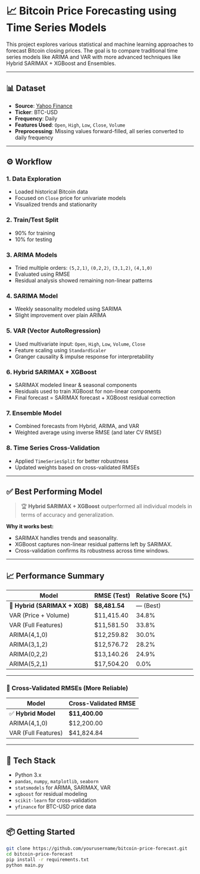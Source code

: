 # 📈 Bitcoin Price Forecasting using Time Series Models

This project explores various statistical and machine learning approaches to forecast Bitcoin closing prices. The goal is to compare traditional time series models like ARIMA and VAR with more advanced techniques like Hybrid SARIMAX + XGBoost and Ensembles.

---

## 📊 Dataset

- **Source**: [Yahoo Finance](https://finance.yahoo.com)
- **Ticker**: BTC-USD
- **Frequency**: Daily
- **Features Used**: `Open`, `High`, `Low`, `Close`, `Volume`
- **Preprocessing**: Missing values forward-filled, all series converted to daily frequency

---

## ⚙️ Workflow

### 1. Data Exploration
- Loaded historical Bitcoin data
- Focused on `Close` price for univariate models
- Visualized trends and stationarity

### 2. Train/Test Split
- 90% for training
- 10% for testing

### 3. ARIMA Models
- Tried multiple orders: `(5,2,1)`, `(0,2,2)`, `(3,1,2)`, `(4,1,0)`
- Evaluated using RMSE
- Residual analysis showed remaining non-linear patterns

### 4. SARIMA Model
- Weekly seasonality modeled using SARIMA
- Slight improvement over plain ARIMA

### 5. VAR (Vector AutoRegression)
- Used multivariate input: `Open`, `High`, `Low`, `Volume`, `Close`
- Feature scaling using `StandardScaler`
- Granger causality & impulse response for interpretability

### 6. Hybrid SARIMAX + XGBoost
- SARIMAX modeled linear & seasonal components
- Residuals used to train XGBoost for non-linear components
- Final forecast = SARIMAX forecast + XGBoost residual correction

### 7. Ensemble Model
- Combined forecasts from Hybrid, ARIMA, and VAR
- Weighted average using inverse RMSE (and later CV RMSE)

### 8. Time Series Cross-Validation
- Applied `TimeSeriesSplit` for better robustness
- Updated weights based on cross-validated RMSEs

---

## ✅ Best Performing Model

> 🏆 **Hybrid SARIMAX + XGBoost** outperformed all individual models in terms of accuracy and generalization.

**Why it works best:**
- SARIMAX handles trends and seasonality.
- XGBoost captures non-linear residual patterns left by SARIMAX.
- Cross-validation confirms its robustness across time windows.

---

## 📈 Performance Summary

| Model                     | RMSE (Test)   | Relative Score (%) |
|--------------------------|---------------|---------------------|
| 🏅 **Hybrid (SARIMAX + XGB)** | **$8,481.54**     | — (Best)            |
| VAR (Price + Volume)     | $11,415.40     | 34.8%               |
| VAR (Full Features)      | $11,581.50     | 33.8%               |
| ARIMA(4,1,0)             | $12,259.82     | 30.0%               |
| ARIMA(3,1,2)             | $12,576.72     | 28.2%               |
| ARIMA(0,2,2)             | $13,140.26     | 24.9%               |
| ARIMA(5,2,1)             | $17,504.20     | 0.0%                |

---

### 🔁 Cross-Validated RMSEs (More Reliable)

| Model                  | Cross-Validated RMSE |
|-----------------------|----------------------|
| ✅ **Hybrid Model**     | **$11,400.00**       |
| ARIMA(4,1,0)          | $12,200.00           |
| VAR (Full Features)   | $41,824.84           |

---

## 🧠 Tech Stack

- Python 3.x
- `pandas`, `numpy`, `matplotlib`, `seaborn`
- `statsmodels` for ARIMA, SARIMAX, VAR
- `xgboost` for residual modeling
- `scikit-learn` for cross-validation
- `yfinance` for BTC-USD price data

---

## 📦 Getting Started

```bash
git clone https://github.com/yourusername/bitcoin-price-forecast.git
cd bitcoin-price-forecast
pip install -r requirements.txt
python main.py

